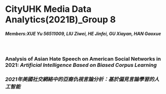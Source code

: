# CityUHK Media Data Analytics(2021B)_Group 8
<h5>Members:<i>XUE Yu 56511009, LIU Ziwei, HE Jinfei, GU Xiayan, HAN Gaoxue</i></h5><br>
<h3>Analysis of Asian Hate Speech on American Social Networks in 2021: <i>Artificial Intelligence Based on Biased Corpus Learning<i></h3>
<h3>2021年美國社交網絡中的亞裔仇視言論分析：<i>基於偏見言論學習的人工智能</i></h3>
